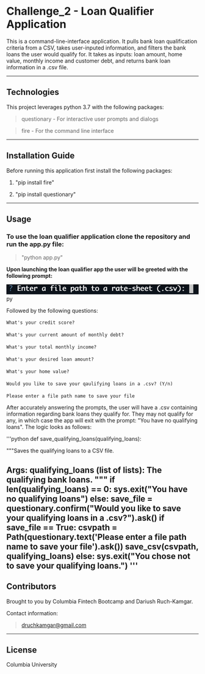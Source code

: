 # Challenge_2 - Loan Qualifier Application
This is a command-line-interface application. It pulls bank loan qualification criteria from a CSV, takes user-inputed information, and filters the bank loans the user would qualify for. It takes as inputs: loan amount, home value, monthly income and customer debt, and returns bank loan information in a .csv file. 

---

## Technologies
This project leverages python 3.7 with the following packages:

> questionary - For interactive user prompts and dialogs

> fire - For the command line interface

---

## Installation Guide
Before running this application first install the following packages:

1. "pip install fire"

2. "pip install questionary"


---

## Usage
### To use the loan qualifier application clone the repository and run the app.py file:

>"python app.py"



**Upon launching the loan qualifier app the user will be greeted with the following prompt:**

!['Enter a file path to a rate-sheet (.csv):'](https://github.com/druchkamgar/Challenge_2_vFinal/blob/78411570c9c7558a68614be9995bda9da26490f6/Screen%20Shot%202021-07-08%20at%2012.58.55%20PM.png)py

Followed by the following questions:

    What's your credit score?

    What's your current amount of monthly debt?

    What's your total monthly income?

    What's your desired loan amount?

    What's your home value?

    Would you like to save your qaulifying loans in a .csv? (Y/n)
    
    Please enter a file path name to save your file

After accurately answering the prompts, the user will have a .csv containing information regarding bank loans they qualify for. They may not qualify for any, in which case the app will exit with the prompt: "You have no qualifying loans". The logic looks as follows:


'''python
 def save_qualifying_loans(qualifying_loans):
    
"""Saves the qualifying loans to a CSV file.

Args:
    qualifying_loans (list of lists): The qualifying bank loans.
"""
if len(qualifying_loans) == 0:
    sys.exit("You have no qualifying loans")
else:
    save_file = questionary.confirm("Would you like to save your qualifying loans in a .csv?").ask()
    if save_file == True:
        csvpath = Path(questionary.text('Please enter a file path name to save your file').ask())
        save_csv(csvpath, qualifying_loans)
    else:
        sys.exit("You chose not to save your qualifying loans.")
'''
---

## Contributors
Brought to you by Columbia Fintech Bootcamp and Dariush Ruch-Kamgar. 

Contact information: 
> druchkamgar@gmail.com

---

## License
Columbia University
